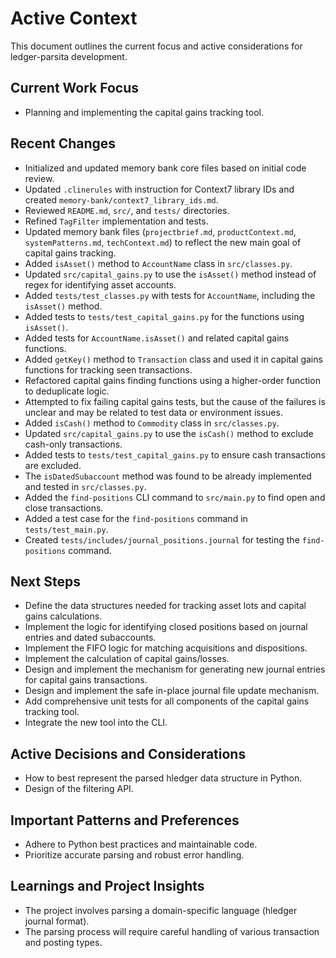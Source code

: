 # Active Context

This document outlines the current focus and active considerations for ledger-parsita development.

## Current Work Focus

- Planning and implementing the capital gains tracking tool.

## Recent Changes

- Initialized and updated memory bank core files based on initial code review.
- Updated `.clinerules` with instruction for Context7 library IDs and created `memory-bank/context7_library_ids.md`.
- Reviewed `README.md`, `src/`, and `tests/` directories.
- Refined `TagFilter` implementation and tests.
- Updated memory bank files (`projectbrief.md`, `productContext.md`, `systemPatterns.md`, `techContext.md`) to reflect the new main goal of capital gains tracking.
- Added `isAsset()` method to `AccountName` class in `src/classes.py`.
- Updated `src/capital_gains.py` to use the `isAsset()` method instead of regex for identifying asset accounts.
- Added `tests/test_classes.py` with tests for `AccountName`, including the `isAsset()` method.
- Added tests to `tests/test_capital_gains.py` for the functions using `isAsset()`.
- Added tests for `AccountName.isAsset()` and related capital gains functions.
- Added `getKey()` method to `Transaction` class and used it in capital gains functions for tracking seen transactions.
- Refactored capital gains finding functions using a higher-order function to deduplicate logic.
- Attempted to fix failing capital gains tests, but the cause of the failures is unclear and may be related to test data or environment issues.
- Added `isCash()` method to `Commodity` class in `src/classes.py`.
- Updated `src/capital_gains.py` to use the `isCash()` method to exclude cash-only transactions.
- Added tests to `tests/test_capital_gains.py` to ensure cash transactions are excluded.
- The `isDatedSubaccount` method was found to be already implemented and tested in `src/classes.py`.
- Added the `find-positions` CLI command to `src/main.py` to find open and close transactions.
- Added a test case for the `find-positions` command in `tests/test_main.py`.
- Created `tests/includes/journal_positions.journal` for testing the `find-positions` command.

## Next Steps

- Define the data structures needed for tracking asset lots and capital gains calculations.
- Implement the logic for identifying closed positions based on journal entries and dated subaccounts.
- Implement the FIFO logic for matching acquisitions and dispositions.
- Implement the calculation of capital gains/losses.
- Design and implement the mechanism for generating new journal entries for capital gains transactions.
- Design and implement the safe in-place journal file update mechanism.
- Add comprehensive unit tests for all components of the capital gains tracking tool.
- Integrate the new tool into the CLI.

## Active Decisions and Considerations

- How to best represent the parsed hledger data structure in Python.
- Design of the filtering API.

## Important Patterns and Preferences

- Adhere to Python best practices and maintainable code.
- Prioritize accurate parsing and robust error handling.

## Learnings and Project Insights

- The project involves parsing a domain-specific language (hledger journal format).
- The parsing process will require careful handling of various transaction and posting types.
